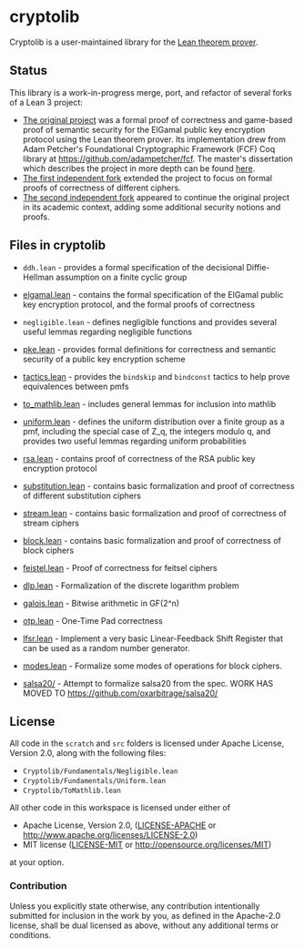 # cryptolib

Cryptolib is a user-maintained library for the [Lean theorem prover](https://leanprover.github.io).

## Status

This library is a work-in-progress merge, port, and refactor of several forks of a Lean 3 project:

- [The original project](https://github.com/JoeyLupo/cryptolib) was a formal proof of correctness and game-based proof of semantic security for the ElGamal public key encryption protocol using the Lean theorem prover. Its implementation drew from Adam Petcher's Foundational Cryptographic Framework (FCF) Coq library at https://github.com/adampetcher/fcf. The master's dissertation which describes the project in more depth can be found [here](https://1drv.ms/b/s!AkAJTM1hbeSD4wcF1T4NYiRG5b_D?e=0Yp8Hx).
- [The first independent fork](https://github.com/oxarbitrage/cryptolib) extended the project to focus on formal proofs of correctness of different ciphers.
- [The second independent fork](https://github.com/ashandoak/cryptolib) appeared to continue the original project in its academic context, adding some additional security notions and proofs.

## Files in cryptolib

- `ddh.lean` - provides a formal specification of the decisional Diffie-Hellman assumption on a finite cyclic group
	
- [elgamal.lean](src/elgamal.lean) - contains the formal specification of the ElGamal public key encryption protocol, and the formal proofs of correctness 
    
- `negligible.lean` - defines negligible functions and provides several useful lemmas regarding negligible functions

- [pke.lean](src/pke.lean) - provides formal definitions for correctness and semantic security of a public key encryption scheme

- [tactics.lean](src/tactics.lean) - provides the `bindskip` and `bindconst` tactics to help prove equivalences between pmfs

- [to_mathlib.lean](src/to_mathlib.lean) - includes general lemmas for inclusion into mathlib

- [uniform.lean](src/uniform.lean) - defines the uniform distribution over a finite group as a pmf, including the special case of Z_q, the integers modulo q, and provides two useful lemmas regarding uniform probabilities 

- [rsa.lean](src/rsa.lean) - contains proof of correctness of the RSA public key encryption protocol

- [substitution.lean](src/substitution.lean) - contains basic formalization and proof of correctness of different substitution ciphers

- [stream.lean](src/stream.lean) - contains basic formalization and proof of correctness of stream ciphers

- [block.lean](src/block.lean) - contains basic formalization and proof of correctness of block ciphers

- [feistel.lean](src/feistel.lean) - Proof of correctness for feitsel ciphers

- [dlp.lean](src/dlp.lean) - Formalization of the discrete logarithm problem

- [galois.lean](src/galois.lean) - Bitwise arithmetic in GF(2^n)

- [otp.lean](src/otp.lean) - One-Time Pad correctness

- [lfsr.lean](src/lfsr.lean) - Implement a very basic Linear-Feedback Shift Register that can be used as a random number generator. 

- [modes.lean](src/modes.lean) - Formalize some modes of operations for block ciphers.

- [salsa20/](src/salsa20/) - Attempt to formalize salsa20 from the spec. WORK HAS MOVED TO https://github.com/oxarbitrage/salsa20/

## License

All code in the `scratch` and `src` folders is licensed under Apache License, Version 2.0,
along with the following files:

- `Cryptolib/Fundamentals/Negligible.lean`
- `Cryptolib/Fundamentals/Uniform.lean`
- `Cryptolib/ToMathlib.lean`

All other code in this workspace is licensed under either of

- Apache License, Version 2.0, ([LICENSE-APACHE](LICENSE-APACHE) or http://www.apache.org/licenses/LICENSE-2.0)
- MIT license ([LICENSE-MIT](LICENSE-MIT) or http://opensource.org/licenses/MIT)

at your option.

### Contribution

Unless you explicitly state otherwise, any contribution intentionally submitted
for inclusion in the work by you, as defined in the Apache-2.0 license, shall
be dual licensed as above, without any additional terms or conditions.
